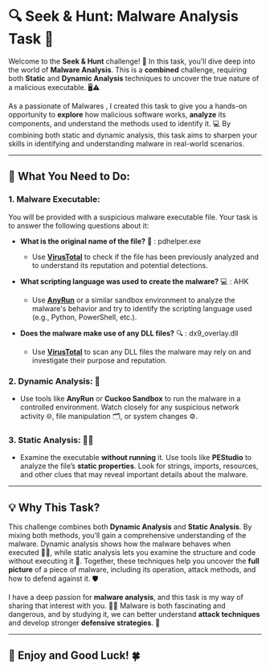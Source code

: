# 🔍 Seek & Hunt: Malware Analysis Task 🦠

Welcome to the **Seek & Hunt** challenge! 🎉 In this task, you'll dive deep into the world of **Malware Analysis**. This is a **combined** challenge, requiring both **Static** and **Dynamic Analysis** techniques to uncover the true nature of a malicious executable. 🖥️⚠️

As a passionate of Malwares , I created this task to give you a hands-on opportunity to **explore** how malicious software works, **analyze** its components, and understand the methods used to identify it. 💻 By combining both static and dynamic analysis, this task aims to sharpen your skills in identifying and understanding malware in real-world scenarios.

---

## 🚨 What You Need to Do:

### 1. **Malware Executable**: 
You will be provided with a suspicious malware executable file. Your task is to answer the following questions about it:

   - **What is the original name of the file?** 📝  : pdhelper.exe
     - Use **[VirusTotal](https://www.virustotal.com/)** to check if the file has been previously analyzed and to understand its reputation and potential detections.
   
   - **What scripting language was used to create the malware?** 💻 : AHK
     - Use **[AnyRun](https://any.run/)** or a similar sandbox environment to analyze the malware's behavior and try to identify the scripting language used (e.g., Python, PowerShell, etc.).

   - **Does the malware make use of any DLL files?** 🔍 : dx9_overlay.dll
     - Use **[VirusTotal](https://www.virustotal.com/)** to scan any DLL files the malware may rely on and investigate their purpose and reputation.

### 2. **Dynamic Analysis**: 🔄  
   - Use tools like **AnyRun** or **Cuckoo Sandbox** to run the malware in a controlled environment. Watch closely for any suspicious network activity 🌐, file manipulation 🗂️, or system changes ⚙️. 

### 3. **Static Analysis**: 🧑‍💻  
   - Examine the executable **without running** it. Use tools like **PEStudio** to analyze the file’s **static properties**. Look for strings, imports, resources, and other clues that may reveal important details about the malware.

---

## 💡 Why This Task?

This challenge combines both **Dynamic Analysis** and **Static Analysis**. By mixing both methods, you’ll gain a comprehensive understanding of the malware. Dynamic analysis shows how the malware behaves when executed 🏃‍♂️, while static analysis lets you examine the structure and code without executing it 📜. Together, these techniques help you uncover the **full picture** of a piece of malware, including its operation, attack methods, and how to defend against it. 🛡️

I have a deep passion for **malware analysis**, and this task is my way of sharing that interest with you. 🧠💥 Malware is both fascinating and dangerous, and by studying it, we can better understand **attack techniques** and develop stronger **defensive strategies**. 🚀

---

## 🎯 Enjoy and Good Luck! 🍀
